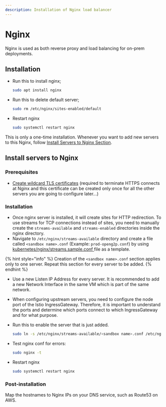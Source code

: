 ```yaml
---
description: Installation of Nginx load balancer
---
```


# Nginx

Nginx is used as both reverse proxy and load balancing for on-prem deployments.

## Installation

*   Run this to install nginx;

    ```bash
    sudo apt install nginx
    ```
*   Run this to delete default server;

    ```bash
    sudo rm /etc/nginx/sites-enabled/default
    ```
*   Restart nginx

    ```bash
    sudo systemctl restart nginx
    ```

This is only a one-time installation. Whenever you want to add new servers to this Nginx, follow [Install Servers to Nginx Section](nginx.md#install-servers-to-nginx).

## Install servers to Nginx

### Prerequisites

* [Create wildcard TLS certificates](../../deployment-guide/ssl-certificates-using-letsencrypt.md) (required to terminate HTTPS connects at Nginx and this certificate can be created only once for all the other servers you are going to configure later...)

### Installation

* Once nginx server is installed, it will create sites for HTTP redirection. To use streams for TCP connections instead of sites, you need to manually create the `streams-available` and `streams-enabled` directories inside the nginx directory.
* Navigate to `/etc/nginx/streams-available` directory and create a file called `<sandbox name>.conf` (Example: `prod-openg2p.conf`) by using [kubernetes/nginx/streams.sample.conf ](https://github.com/OpenG2P/openg2p-deployment/blob/main/kubernetes/nginx/streams.sample.conf)file as a template.

{% hint style="info" %}
Creation of the `<sandbox name>.conf` section applies only to one server. Repeat this section for every server to be added.
{% endhint %}

* Use a new Listen IP Address for every server. It is recommended to add a new Network Interface in the same VM which is part of the same network.
* When configuring upstream servers, you need to configure the node port of the Istio IngressGateway. Therefore, it is important to understand the ports and determine which ports connect to which IngressGateway and for what purpose.
*   Run this to enable the server that is just added.

    ```bash
    sudo ln -s /etc/nginx/streams-available/<sandbox name>.conf /etc/nginx/streams-enabled/
    ```
*   Test nginx conf for errors:

    ```bash
    sudo nginx -t
    ```
*   Restart nginx

    ```bash
    sudo systemctl restart nginx
    ```

### Post-installation

Map the hostnames to Nginx IPs on your DNS service, such as Route53 on AWS.
